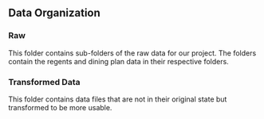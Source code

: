 ## Data Organization

### Raw
This folder contains sub-folders of the raw data for our project. The folders contain the regents and dining plan data in their respective folders.

### Transformed Data
This folder contains data files that are not in their original state but transformed to be more usable. 
